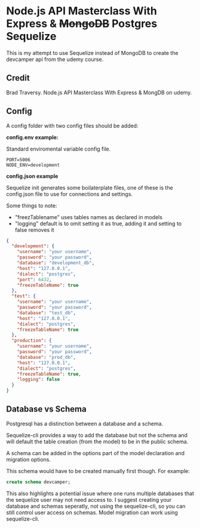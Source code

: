 # Node.js API Masterclass With Express & ~~MongoDB~~ Postgres Sequelize

This is my attempt to use Sequelize instead of MongoDB to create the devcamper api from the udemy course.

## Credit

Brad Traversy. Node.js API Masterclass With Express & MongDB on udemy.

## Config

A config folder with two config files should be added:

**config.env example:**

Standard enviromental variable config file.

```
PORT=5006
NODE_ENV=development
```

**config.json example**

Sequelize init generates some boilaterplate files, one of these is the config.json file to use for connections and settings.

Some things to note:

- "freezTablename" uses tables names as declared in models
- "logging" default is to omit setting it as true, adding it and setting to false removes it

```json
{
  "development": {
    "username": "your username",
    "password": "your password",
    "database": "development_db",
    "host": "127.0.0.1",
    "dialect": "postgres",
    "port": 6432,
    "freezeTableName": true
  },
  "test": {
    "username": "your username",
    "password": "your password",
    "database": "test_db",
    "host": "127.0.0.1",
    "dialect": "postgres",
    "freezeTableName": true
  },
  "production": {
    "username": "your username",
    "password": "your password",
    "database": "prod_db",
    "host": "127.0.0.1",
    "dialect": "postgres",
    "freezeTableName": true,
    "logging": false
  }
}
```

## Database vs Schema

Postgresql has a distinction between a database and a schema.

Sequelize-cli provides a way to add the database but not the schema and will default the table creation (from the model) to be in the public schema.

A schema can be added in the options part of the model declaration and migration options.

This schema would have to be created manually first though. For example:

```sql
create schema devcamper;
```

This also highlights a potential issue where one runs multiple databases that the sequelize user may not need access to. I suggest creating your database and schemas seperatly, not using the sequelize-cli, so you can still control user access on schemas. Model migration can work using sequelize-cli.
